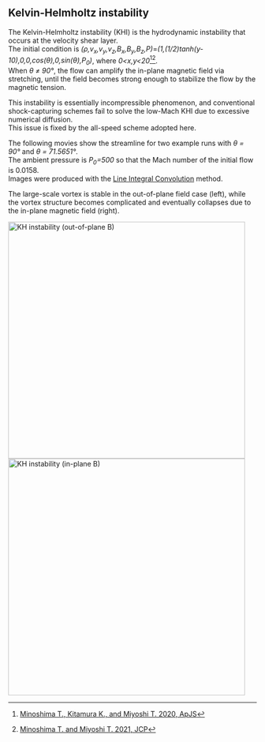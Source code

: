 ## Kelvin-Helmholtz instability

The Kelvin-Helmholtz instability (KHI) is the hydrodynamic instability that occurs at the velocity shear layer.<br>
The initial condition is *(&rho;,v<sub>x</sub>,v<sub>y</sub>,v<sub>z</sub>,B<sub>x</sub>,B<sub>y</sub>,B<sub>z</sub>,P)*=*(1,(1/2)tanh(y-10),0,0,cos(&theta;),0,sin(&theta;),P<sub>0</sub>)*, where *0<x,y<20*[^1][^2].<br>
When *&theta; &ne; 90&deg;*, the flow can amplify the in-plane magnetic field via stretching, until the field becomes strong enough to stabilize the flow by the magnetic tension.

This instability is essentially incompressible phenomenon, and conventional shock-capturing schemes fail to solve the low-Mach KHI due to excessive numerical diffusion.<br>
This issue is fixed by the all-speed scheme adopted here.

The following movies show the streamline for two example runs with *&theta; = 90&deg;* and *&theta; = 71.5651&deg;*.<br>
The ambient pressure is *P<sub>0</sub>=500* so that the Mach number of the initial flow is 0.0158.<br>
Images were produced with the [Line Integral Convolution](https://lic.readthedocs.io/en/latest/) method.

The large-scale vortex is stable in the out-of-plane field case (left), while the vortex structure becomes complicated and eventually collapses due to the in-plane magnetic field (right). 

<img src="../../imgs/KHI/khi_movie_perp.gif" alt="KH instability (out-of-plane B)" width="480px"> <img src="../../imgs/KHI/khi_movie_oblique.gif" alt="KH instability (in-plane B)" width="480px">

[^1]: [Minoshima T., Kitamura K., and Miyoshi T. 2020, ApJS](https://iopscience.iop.org/article/10.3847/1538-4365/ab8aee/meta)
[^2]: [Minoshima T. and Miyoshi T. 2021, JCP](https://www.sciencedirect.com/science/article/pii/S0021999121005349)
